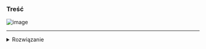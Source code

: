### Treść
![image](https://user-images.githubusercontent.com/11476062/62821453-5994c300-bb75-11e9-9a46-62fa5a71c1b8.png)

------
<details><summary>Rozwiązanie</summary>
<p>
    
